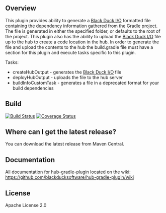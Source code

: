 ## Overview ##
This plugin provides ability to generate a [Black Duck I/O](https://github.com/blackducksoftware/bdio) formatted file containing the dependency information gathered from the Gradle project. The file is generated in either the specified folder, or defaults to the root of the project. This plugin also has the ability to upload the [Black Duck I/O](https://github.com/blackducksoftware/bdio) file up to the hub to create a code location in the hub. In order to generate the file and upload the contents to the hub the build.gradle file must have a section for this plugin and execute tasks specific to this plugin.

Tasks:

* createHubOutput - generates the [Black Duck I/O](https://github.com/blackducksoftware/bdio) file
* deployHubOutput - uploads the file to the hub server
* buildInfoCustomTask - generates a file in a deprecated format for your build dependencies

## Build ##
[![Build Status](https://travis-ci.org/blackducksoftware/hub-gradle-plugin.svg?branch=master)](https://travis-ci.org/blackducksoftware/hub-gradle-plugin)
[![Coverage Status](https://coveralls.io/repos/github/blackducksoftware/hub-gradle-plugin/badge.svg?branch=master)](https://coveralls.io/github/blackducksoftware/hub-gradle-plugin?branch=master)

## Where can I get the latest release? ##
You can download the latest release from Maven Central.

## Documentation 

All documentation for hub-gradle-plugin located on the wiki: https://github.com/blackducksoftware/hub-gradle-plugin/wiki

## License ##
Apache License 2.0
